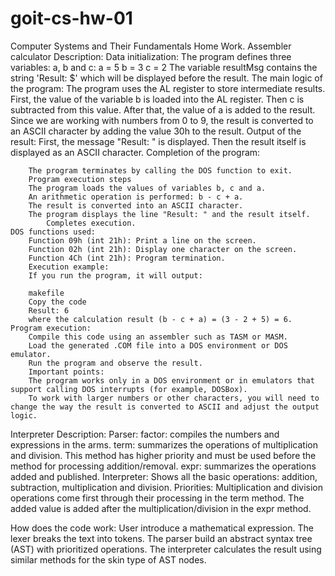 # goit-cs-hw-01
Computer Systems and Their Fundamentals Home Work.
Assembler calculator Description:
    Data initialization:
        The program defines three variables: a, b and c:
        a = 5
        b = 3
        c = 2
        The variable resultMsg contains the string 'Result: $' which will be displayed before the result.
    The main logic of the program:
        The program uses the AL register to store intermediate results.
        First, the value of the variable b is loaded into the AL register.
        Then c is subtracted from this value.
        After that, the value of a is added to the result.
        Since we are working with numbers from 0 to 9, the result is converted to an ASCII character by adding the value 30h to the result.
    Output of the result:
        First, the message "Result: " is displayed.
        Then the result itself is displayed as an ASCII character.
        Completion of the program:

        The program terminates by calling the DOS function to exit.
        Program execution steps
        The program loads the values ​​of variables b, c and a.
        An arithmetic operation is performed: b - c + a.
        The result is converted into an ASCII character.
        The program displays the line "Result: " and the result itself.
            Completes execution.
    DOS functions used:
        Function 09h (int 21h): Print a line on the screen.
        Function 02h (int 21h): Display one character on the screen.
        Function 4Ch (int 21h): Program termination.
        Execution example:
        If you run the program, it will output:

        makefile
        Copy the code
        Result: 6
        where the calculation result (b - c + a) = (3 - 2 + 5) = 6.
    Program execution:
        Compile this code using an assembler such as TASM or MASM.
        Load the generated .COM file into a DOS environment or DOS emulator.
        Run the program and observe the result.
        Important points:
        The program works only in a DOS environment or in emulators that support calling DOS interrupts (for example, DOSBox).
        To work with larger numbers or other characters, you will need to change the way the result is converted to ASCII and adjust the output logic.

Interpreter Description: 
    Parser: 
        factor: compiles the numbers and expressions in the arms.
        term: summarizes the operations of multiplication and division. This method has higher priority and must be used before the method for processing addition/removal.
        expr: summarizes the operations added and published.
    Interpreter: 
        Shows all the basic operations: addition, subtraction, multiplication and division.
    Priorities: 
        Multiplication and division operations come first through their processing in the term method.
        The added value is added after the multiplication/division in the expr method.

How does the code work: 
    User introduce a mathematical expression.
    The lexer breaks the text into tokens.
    The parser build an abstract syntax tree (AST) with prioritized operations.
    The interpreter calculates the result using similar methods for the skin type of AST nodes.
